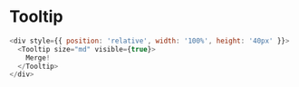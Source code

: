# Tooltip

```javascript
<div style={{ position: 'relative', width: '100%', height: '40px' }}>
  <Tooltip size="md" visible={true}>
    Merge!
  </Tooltip>
</div>
```
